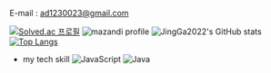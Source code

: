 E-mail : ad1230023@gmail.com

[![Solved.ac 프로필](http://mazassumnida.wtf/api/v2/generate_badge?boj=ad12300)](https://solved.ac/ad12300)
![mazandi profile](http://mazandi.herokuapp.com/api?handle=ad12300&theme=cold)
![JingGa2022's GitHub stats](https://github-readme-stats.vercel.app/api?username=JingGa2022&show_icons=true&theme=dracula)
[![Top Langs](https://github-readme-stats.vercel.app/api/top-langs/?username=JingGa2022)](https://github.com/JingGa2022/github-readme-stats)
- my tech skill
![JavaScript](https://img.shields.io/badge/javascript-%23323330.svg?style=for-the-badge&logo=javascript&logoColor=%23F7DF1E)
![Java](https://img.shields.io/badge/java-%23ED8B00.svg?style=for-the-badge&logo=java&logoColor=white)
